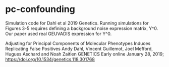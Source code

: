 # pc-confounding
Simulation code for Dahl et al 2019 Genetics. Running simulations for Figures 3-5 requires defining a background noise expression matrix, Y^0. Our paper used real GEUVADIS expression for Y^0.


Adjusting for Principal Components of Molecular Phenotypes Induces Replicating False Positives
Andy Dahl, Vincent Guillemot, Joel Mefford, Hugues Aschard and Noah Zaitlen
GENETICS Early online January 28, 2019; https://doi.org/10.1534/genetics.118.301768
